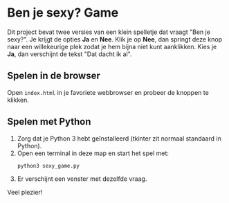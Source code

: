 # Ben je sexy? Game

Dit project bevat twee versies van een klein spelletje dat vraagt "Ben je sexy?". Je krijgt de opties **Ja** en **Nee**. Klik je op **Nee**, dan springt deze knop naar een willekeurige plek zodat je hem bijna niet kunt aanklikken. Kies je **Ja**, dan verschijnt de tekst "Dat dacht ik al".

## Spelen in de browser
Open `index.html` in je favoriete webbrowser en probeer de knoppen te klikken.

## Spelen met Python
1. Zorg dat je Python 3 hebt geïnstalleerd (tkinter zit normaal standaard in Python).
2. Open een terminal in deze map en start het spel met:
   ```bash
   python3 sexy_game.py
   ```
3. Er verschijnt een venster met dezelfde vraag.

Veel plezier!
